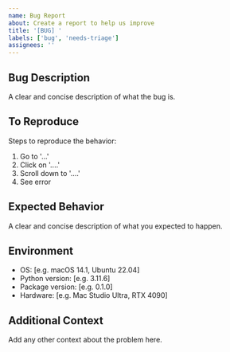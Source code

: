 ```yaml
---
name: Bug Report
about: Create a report to help us improve
title: '[BUG] '
labels: ['bug', 'needs-triage']
assignees: ''
---
```


## Bug Description
A clear and concise description of what the bug is.

## To Reproduce
Steps to reproduce the behavior:
1. Go to '...'
2. Click on '....'
3. Scroll down to '....'
4. See error

## Expected Behavior
A clear and concise description of what you expected to happen.

## Environment
- OS: [e.g. macOS 14.1, Ubuntu 22.04]
- Python version: [e.g. 3.11.6]
- Package version: [e.g. 0.1.0]
- Hardware: [e.g. Mac Studio Ultra, RTX 4090]

## Additional Context
Add any other context about the problem here.
